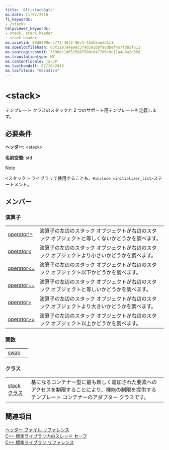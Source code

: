 ```yaml
---
title: '&lt;stack&gt;'
ms.date: 11/04/2016
f1_keywords:
- <stack>
helpviewer_keywords:
- stack, stack header
- stack header
ms.assetid: 89d8999e-c773-46f2-86c1-4b3b5aedb1c1
ms.openlocfilehash: 65f2197a4a9ac37ad5910bfa8dbef457fda5f611
ms.sourcegitcommit: 3590dc146525807500c0477d6c9c17a4a8a2d658
ms.translationtype: MT
ms.contentlocale: ja-JP
ms.lasthandoff: 07/16/2019
ms.locfileid: "68244124"
---
```

# <a name="ltstackgt"></a>&lt;stack&gt;

テンプレート クラスのスタックと 2 つのサポート用テンプレートを定義します。

## <a name="requirements"></a>必要条件

**ヘッダー:** \<stack>

**名前空間:** std

> [!NOTE]
> \<スタック > ライブラリで使用することも、`#include <initializer_list>`ステートメント。

## <a name="members"></a>メンバー

### <a name="operators"></a>演算子

|||
|-|-|
|[operator!=](../standard-library/stack-operators.md#op_neq)|演算子の左辺のスタック オブジェクトが右辺のスタック オブジェクトと等しくないかどうかを調べます。|
|[operator<](../standard-library/stack-operators.md#op_lt)|演算子の左辺のスタック オブジェクトが右辺のスタック オブジェクトより小さいかどうかを調べます。|
|[operator\<=](../standard-library/stack-operators.md#op_lt_eq)|演算子の左辺のスタック オブジェクトが右辺のスタック オブジェクト以下かどうかを調べます。|
|[operator==](../standard-library/stack-operators.md#op_eq_eq)|演算子の左辺のスタック オブジェクトが右辺のスタック オブジェクトと等しいかどうかを調べます。|
|[operator>](../standard-library/stack-operators.md#op_gt)|演算子の左辺のスタック オブジェクトが右辺のスタック オブジェクトより大きいかどうかを調べます。|
|[operator>=](../standard-library/stack-operators.md#op_gt_eq)|演算子の左辺のスタック オブジェクトが右辺のスタック オブジェクト以上かどうかを調べます。|

### <a name="functions"></a>関数

|||
|-|-|
|[swap]()||

### <a name="classes"></a>クラス

|||
|-|-|
|[stack クラス](../standard-library/stack-class.md)|基になるコンテナー型に最も新しく追加された要素へのアクセスを制限することにより、機能の制限を提供するテンプレート コンテナーのアダプター クラスです。|

## <a name="see-also"></a>関連項目

[ヘッダー ファイル リファレンス](../standard-library/cpp-standard-library-header-files.md)<br/>
[C++ 標準ライブラリ内のスレッド セーフ](../standard-library/thread-safety-in-the-cpp-standard-library.md)<br/>
[C++ 標準ライブラリ リファレンス](../standard-library/cpp-standard-library-reference.md)<br/>
